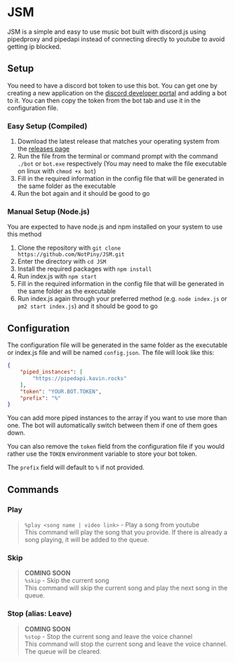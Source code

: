 # JSM
JSM is a simple and easy to use music bot built with discord.js using pipedproxy and pipedapi instead of connecting directly to youtube to avoid getting ip blocked.

## Setup
You need to have a discord bot token to use this bot. You can get one by creating a new application on the [discord developer portal](https://discord.com/developers/applications) and adding a bot to it. You can then copy the token from the bot tab and use it in the configuration file.
### Easy Setup (Compiled)
1. Download the latest release that matches your operating system from the [releases page](https://github.com/NotPiny/JSM/releases)
2. Run the file from the terminal or command prompt with the command `./bot` or `bot.exe` respectively (You may need to make the file executable on linux with `chmod +x bot`)
3. Fill in the required information in the config file that will be generated in the same folder as the executable
4. Run the bot again and it should be good to go

### Manual Setup (Node.js)
You are expected to have node.js and npm installed on your system to use this method
1. Clone the repository with `git clone https://github.com/NotPiny/JSM.git`
2. Enter the directory with `cd JSM`
3. Install the required packages with `npm install`
4. Run index.js with `npm start`
5. Fill in the required information in the config file that will be generated in the same folder as the executable
6. Run index.js again through your preferred method (e.g. `node index.js` or `pm2 start index.js`) and it should be good to go

## Configuration
The configuration file will be generated in the same folder as the executable or index.js file and will be named `config.json`. The file will look like this:
```json
{
    "piped_instances": [
        "https://pipedapi.kavin.rocks"
    ],
    "token": "YOUR.BOT.TOKEN",
    "prefix": "%"
}
```
You can add more piped instances to the array if you want to use more than one. The bot will automatically switch between them if one of them goes down.

You can also remove the `token` field from the configuration file if you would rather use the `TOKEN` environment variable to store your bot token.

The `prefix` field will default to `%` if not provided.

## Commands
### Play
> `%play <song name | video link>` - Play a song from youtube<br/>
This command will play the song that you provide. If there is already a song playing, it will be added to the queue.

### Skip
> **COMING SOON**<br/>
> `%skip` - Skip the current song<br/>
This command will skip the current song and play the next song in the queue.

### Stop (alias: Leave)
> **COMING SOON**<br/>
> `%stop` - Stop the current song and leave the voice channel<br/>
This command will stop the current song and leave the voice channel. The queue will be cleared.